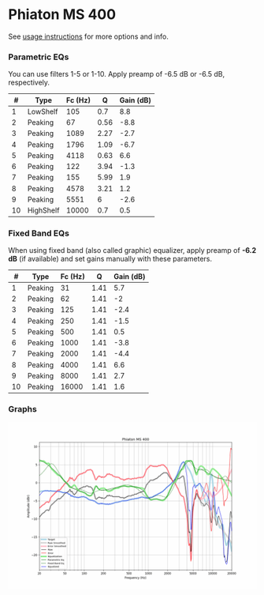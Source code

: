 # Phiaton MS 400
See [usage instructions](https://github.com/jaakkopasanen/AutoEq#usage) for more options and info.

### Parametric EQs
You can use filters 1-5 or 1-10. Apply preamp of -6.5 dB or -6.5 dB, respectively.

|   # | Type      |   Fc (Hz) |    Q |   Gain (dB) |
|-----|-----------|-----------|------|-------------|
|   1 | LowShelf  |       105 | 0.7  |         8.8 |
|   2 | Peaking   |        67 | 0.56 |        -8.8 |
|   3 | Peaking   |      1089 | 2.27 |        -2.7 |
|   4 | Peaking   |      1796 | 1.09 |        -6.7 |
|   5 | Peaking   |      4118 | 0.63 |         6.6 |
|   6 | Peaking   |       122 | 3.94 |        -1.3 |
|   7 | Peaking   |       155 | 5.99 |         1.9 |
|   8 | Peaking   |      4578 | 3.21 |         1.2 |
|   9 | Peaking   |      5551 | 6    |        -2.6 |
|  10 | HighShelf |     10000 | 0.7  |         0.5 |

### Fixed Band EQs
When using fixed band (also called graphic) equalizer, apply preamp of **-6.2 dB** (if available) and set gains manually with these parameters.

|   # | Type    |   Fc (Hz) |    Q |   Gain (dB) |
|-----|---------|-----------|------|-------------|
|   1 | Peaking |        31 | 1.41 |         5.7 |
|   2 | Peaking |        62 | 1.41 |        -2   |
|   3 | Peaking |       125 | 1.41 |        -2.4 |
|   4 | Peaking |       250 | 1.41 |        -1.5 |
|   5 | Peaking |       500 | 1.41 |         0.5 |
|   6 | Peaking |      1000 | 1.41 |        -3.8 |
|   7 | Peaking |      2000 | 1.41 |        -4.4 |
|   8 | Peaking |      4000 | 1.41 |         6.6 |
|   9 | Peaking |      8000 | 1.41 |         2.7 |
|  10 | Peaking |     16000 | 1.41 |         1.6 |

### Graphs
![](./Phiaton%20MS%20400.png)
